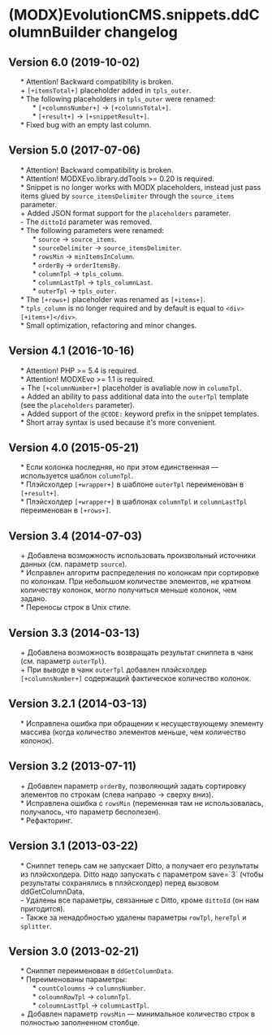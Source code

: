 # (MODX)EvolutionCMS.snippets.ddColumnBuilder changelog


## Version 6.0 (2019-10-02)
* \* Attention! Backward compatibility is broken.
* \+ `[+itemsTotal+]` placeholder added in `tpls_outer`.
* \* The following placeholders in `tpls_outer` were renamed:
	* \* `[+columnsNumber+]` → `[+columnsTotal+]`.
	* \* `[+result+]` → `[+snippetResult+]`.
* \* Fixed bug with an empty last column.


## Version 5.0 (2017-07-06)
* \* Attention! Backward compatibility is broken.
* \* Attention! MODXEvo.library.ddTools >= 0.20 is required.
* \* Snippet is no longer works with MODX placeholders, instead just pass items glued by `source_itemsDelimiter` through the `source_items` parameter.
* \+ Added JSON format support for the `placeholders` parameter.
* \- The `dittoId` parameter was removed.
* \* The following parameters were renamed:
	* \* `source` → `source_items`.
	* \* `sourceDelimiter` → `source_itemsDelimiter`.
	* \* `rowsMin` → `minItemsInColumn`.
	* \* `orderBy` → `orderItemsBy`.
	* \* `columnTpl` → `tpls_column`.
	* \* `columnLastTpl` → `tpls_columnLast`.
	* \* `outerTpl` → `tpls_outer`.
* \* The `[+rows+]` placeholder was renamed as `[+items+]`.
* \* `tpls_column` is no longer required and by default is equal to `<div>[+items+]</div>`.
* \* Small optimization, refactoring and minor changes.


## Version 4.1 (2016-10-16)
* \* Attention! PHP >= 5.4 is required.
* \* Attention! MODXEvo >= 1.1 is required.
* \+ The `[+columnNumber+]` placeholder is avaliable now in `columnTpl`.
* \+ Added an ability to pass additional data into the `outerTpl` template (see the `placeholders` parameter).
* \+ Added support of the `@CODE:` keyword prefix in the snippet templates.
* \* Short array syntax is used because it's more convenient.


## Version 4.0 (2015-05-21)
* \* Если колонка последняя, но при этом единственная — используется шаблон `columnTpl`.
* \* Плэйсхолдер `[+wrapper+]` в шаблоне `outerTpl` переименован в `[+result+]`.
* \* Плэйсхолдер `[+wrapper+]` в шаблонах `columnTpl` и `columnLastTpl` переименован в `[+rows+]`.


## Version 3.4 (2014-07-03)
* \+ Добавлена возможность использовать произвольный источники данных (см. параметр `source`).
* \* Исправлен алгоритм распределения по колонкам при сортировке по колонкам. При небольшом количестве элементов, не кратном количеству колонок, могло получиться меньше колонок, чем задано.
* \* Переносы строк в Unix стиле.


## Version 3.3 (2014-03-13)
* \+ Добавлена возможность возвращать результат сниппета в чанк (см. параметр `outerTpl`).
* \+ При выводе в чанк `outerTpl` добавлен плэйсхолдер `[+columnsNumber+]` содержащий фактическое количество колонок.


## Version 3.2.1 (2014-03-13)
* \* Исправлена ошибка при обращении к несуществующему элементу массива (когда количество элементов меньше, чем количество колонок).


## Version 3.2 (2013-07-11)
* \+ Добавлен параметр `orderBy`, позволяющий задать сортировку элементов по строкам (слева направо → сверху вниз).
* \* Исправлена ошибка с `rowsMin` (переменная там не использовалась, получалось, что параметр бесполезен).
* \* Рефакторинг.


## Version 3.1 (2013-03-22)
* \* Сниппет теперь сам не запускает Ditto, а получает его результаты из плэйсхолдера. Ditto надо запускать с параметром save=\`3\` (чтобы результаты сохранялись в плэйсхолдер) перед вызовом ddGetColumnData.
* \- Удалены все параметры, связанные с Ditto, кроме `dittoId` (он нам пригодится).
* \- Также за ненадобностью удалены параметры `rowTpl`, `hereTpl` и `splitter`.


## Version 3.0 (2013-02-21)
* \* Сниппет переименован в `ddGetColumnData`.
* \* Переименованы параметры:
	* \* `countColoumns` → `columnsNumber`.
	* \* `coloumnRowTpl` → `columnTpl`.
	* \* `coloumnLastTpl` → `columnLastTpl`.
* \+ Добавлен параметр `rowsMin` — минимальное количество строк в полностью заполненном столбце.


<style>ul{list-style:none;}</style>
